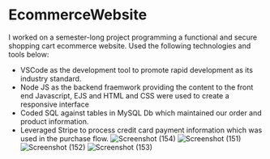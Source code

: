 # EcommerceWebsite
I worked on a semester-long project programming a functional and secure shopping cart ecommerce
website. Used the following technologies and tools below:
- VSCode as the development tool to promote rapid development as its industry standard.
- Node JS as the backend fraemwork providing the content to the front end Javascript, EJS and HTML and CSS
were used to create a responsive interface
- Coded SQL against tables in MySQL Db which maintained our order and product information.
- Leveraged Stripe to process credit card payment information which was used in the purchase flow.
![Screenshot (154)](https://user-images.githubusercontent.com/50529339/148704014-5ff8e48c-7b1b-48e1-b7eb-578e58f6a172.png)
![Screenshot (151)](https://user-images.githubusercontent.com/50529339/148704024-3cc058d7-4479-4a61-919c-bd7c5ff2dcf4.png)
![Screenshot (152)](https://user-images.githubusercontent.com/50529339/148704028-d37fa38f-f40b-4f95-b219-55875262a109.png)
![Screenshot (153)](https://user-images.githubusercontent.com/50529339/148704029-2a018c9d-1d84-4088-bce6-a5300e41dad3.png)
